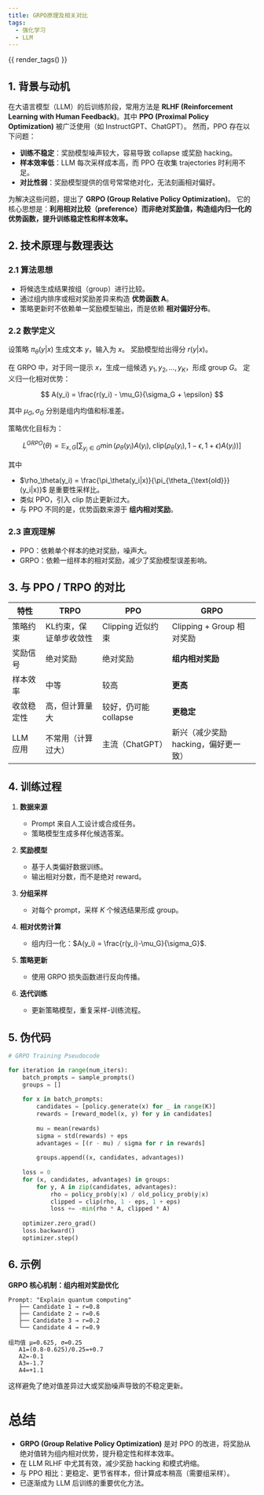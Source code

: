 ```yaml
---
title: GRPO原理及相关对比
tags:
  - 强化学习
  - LLM
---
```

{{ render_tags() }}

## 1. 背景与动机

在大语言模型（LLM）的后训练阶段，常用方法是 **RLHF (Reinforcement Learning with Human Feedback)**。其中 **PPO (Proximal Policy Optimization)** 被广泛使用（如 InstructGPT、ChatGPT）。
然而，PPO 存在以下问题：

* **训练不稳定**：奖励模型噪声较大，容易导致 collapse 或奖励 hacking。
* **样本效率低**：LLM 每次采样成本高，而 PPO 在收集 trajectories 时利用不足。
* **对比性弱**：奖励模型提供的信号常常绝对化，无法刻画相对偏好。

为解决这些问题，提出了 **GRPO (Group Relative Policy Optimization)**。
它的核心思想是：**利用相对比较（preference）而非绝对奖励值，构造组内归一化的优势函数，提升训练稳定性和样本效率。**



## 2. 技术原理与数理表达

### 2.1 算法思想

* 将候选生成结果按组（group）进行比较。
* 通过组内排序或相对奖励差异来构造 **优势函数 A**。
* 策略更新时不依赖单一奖励模型输出，而是依赖 **相对偏好分布**。

### 2.2 数学定义

设策略 $\pi_\theta(y|x)$ 生成文本 $y$，输入为 $x$。
奖励模型给出得分 $r(y|x)$。

在 GRPO 中，对于同一提示 $x$，生成一组候选 ${y_1, y_2, \dots, y_K}$，形成 group $G$。
定义归一化相对优势：

$$
A(y_i) = \frac{r(y_i) - \mu_G}{\sigma_G + \epsilon}
$$

其中 $\mu_G, \sigma_G$ 分别是组内均值和标准差。

策略优化目标为：

$$
L^{GRPO}(\theta) = \mathbb{E}_{x,G}\left[ \sum_{y_i \in G} \min \left( 
\rho_\theta(y_i) A(y_i), \; \text{clip}(\rho_\theta(y_i), 1-\epsilon, 1+\epsilon) A(y_i)
\right) \right]
$$

其中

* $\rho_\theta(y_i) = \frac{\pi_\theta(y_i|x)}{\pi_{\theta_{\text{old}}}(y_i|x)}$ 是重要性采样比。
* 类似 PPO，引入 clip 防止更新过大。
* 与 PPO 不同的是，优势函数来源于 **组内相对奖励**。

### 2.3 直观理解

* PPO：依赖单个样本的绝对奖励，噪声大。
* GRPO：依赖一组样本的相对奖励，减少了奖励模型误差影响。



## 3. 与 PPO / TRPO 的对比

| 特性     | TRPO         | PPO             | GRPO                   |
| ------ | ------------ | --------------- | ---------------------- |
| 策略约束   | KL约束，保证单步收敛性 | Clipping 近似约束   | Clipping + Group 相对奖励  |
| 奖励信号   | 绝对奖励         | 绝对奖励            | **组内相对奖励**             |
| 样本效率   | 中等           | 较高              | **更高**                 |
| 收敛稳定性  | 高，但计算量大      | 较好，仍可能 collapse | **更稳定**                |
| LLM 应用 | 不常用（计算过大）    | 主流（ChatGPT）     | 新兴（减少奖励 hacking，偏好更一致） |


## 4. 训练过程

1. **数据来源**

      * Prompt 来自人工设计或合成任务。
      * 策略模型生成多样化候选答案。

2. **奖励模型**

      * 基于人类偏好数据训练。
      * 输出相对分数，而不是绝对 reward。

3. **分组采样**

      * 对每个 prompt，采样 $K$ 个候选结果形成 group。

4. **相对优势计算**

      * 组内归一化：$A(y_i) = \frac{r(y_i)-\mu_G}{\sigma_G}$.

5. **策略更新**

      * 使用 GRPO 损失函数进行反向传播。

6. **迭代训练**

      * 更新策略模型，重复采样-训练流程。


## 5. 伪代码

```python
# GRPO Training Pseudocode

for iteration in range(num_iters):
    batch_prompts = sample_prompts()
    groups = []
    
    for x in batch_prompts:
        candidates = [policy.generate(x) for _ in range(K)]
        rewards = [reward_model(x, y) for y in candidates]
        
        mu = mean(rewards)
        sigma = std(rewards) + eps
        advantages = [(r - mu) / sigma for r in rewards]
        
        groups.append((x, candidates, advantages))
    
    loss = 0
    for (x, candidates, advantages) in groups:
        for y, A in zip(candidates, advantages):
            rho = policy_prob(y|x) / old_policy_prob(y|x)
            clipped = clip(rho, 1 - eps, 1 + eps)
            loss += -min(rho * A, clipped * A)
    
    optimizer.zero_grad()
    loss.backward()
    optimizer.step()
```


## 6. 示例

**GRPO 核心机制：组内相对奖励优化**

```
Prompt: "Explain quantum computing"
   ├── Candidate 1 → r=0.8
   ├── Candidate 2 → r=0.6
   ├── Candidate 3 → r=0.2
   └── Candidate 4 → r=0.9

组均值 μ=0.625, σ=0.25
   A1=(0.8-0.625)/0.25=+0.7
   A2=-0.1
   A3=-1.7
   A4=+1.1
```

这样避免了绝对值差异过大或奖励噪声导致的不稳定更新。

# 总结

* **GRPO (Group Relative Policy Optimization)** 是对 PPO 的改进，将奖励从绝对值转为组内相对优势，提升稳定性和样本效率。
* 在 LLM RLHF 中尤其有效，减少奖励 hacking 和模式坍缩。
* 与 PPO 相比：更稳定、更节省样本，但计算成本稍高（需要组采样）。
* 已逐渐成为 LLM 后训练的重要优化方法。

